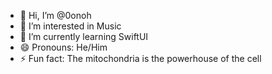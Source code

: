 - 👋 Hi, I’m @0onoh
- 👀 I’m interested in Music
- 🌱 I’m currently learning SwiftUI
- 😄 Pronouns: He/Him
- ⚡ Fun fact: The mitochondria is the powerhouse of the cell

<!---
0onoh/0onoh is a ✨ special ✨ repository because its `README.md` (this file) appears on your GitHub profile.
You can click the Preview link to take a look at your changes.
--->
